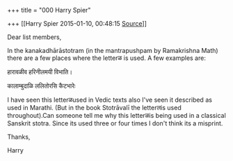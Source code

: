 +++
title = "000 Harry Spier"

+++
[[Harry Spier	2015-01-10, 00:48:15 [Source](https://groups.google.com/g/samskrita/c/QDctmYPTqfE)]]



Dear list members,

  

In the kanakadhārāstotram (in the mantrapushpam by Ramakrishna Math) there are a few places where the letterळ is used. A few examples are:

  

हारावळीव हरिनीलमयी विभाति।

कालाम्बुदाळि ललितोरसि कैटभारेः

  

I have seen this letterळused in Vedic texts also I've seen it described as used in Marathi. (But in the book Stotrāvalī the letterलis used throughout).Can someone tell me why this letterळis being used in a classical Sanskrit stotra. Since its used three or four times I don't think its a misprint. 

  

Thanks,

Harry

  

